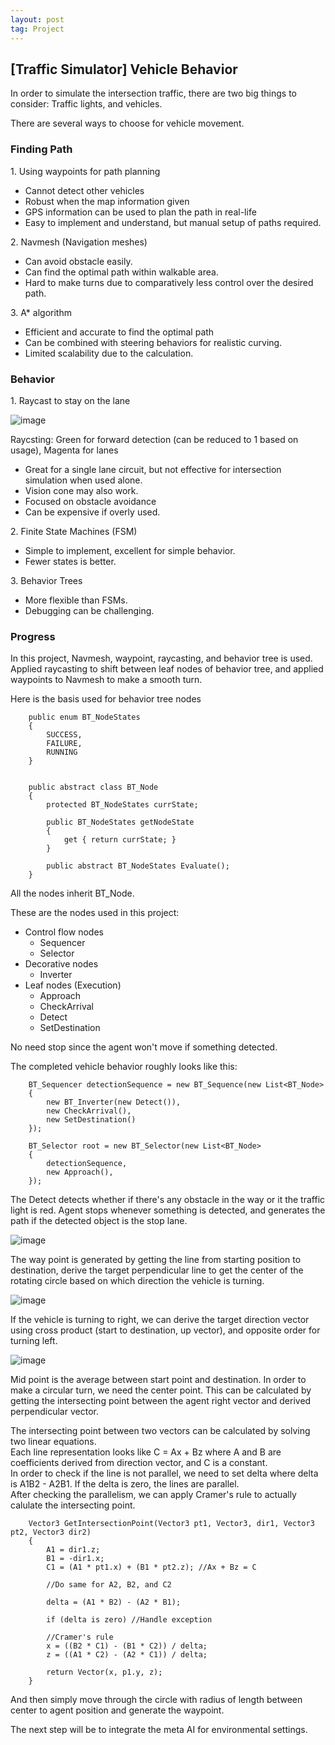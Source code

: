 ```yaml
---
layout: post
tag: Project
---
```


## [Traffic Simulator] Vehicle Behavior

In order to simulate the intersection traffic, there are two big things to consider: Traffic lights, and vehicles.

There are several ways to choose for vehicle movement.

### Finding Path

1\. Using waypoints for path planning

-   Cannot detect other vehicles
-   Robust when the map information given
-   GPS information can be used to plan the path in real-life
-   Easy to implement and understand, but manual setup of paths required.

2\. Navmesh (Navigation meshes)

-   Can avoid obstacle easily.
-   Can find the optimal path within walkable area.
-   Hard to make turns due to comparatively less control over the desired path.

3\. A\* algorithm

-   Efficient and accurate to find the optimal path
-   Can be combined with steering behaviors for realistic curving.
-   Limited scalability due to the calculation.

### Behavior

1\. Raycast to stay on the lane

![image](https://github.com/Picbridge/Picbridge.github.io/assets/34910988/2f7165dc-2b43-4016-90c8-2b1d0622854c)

Raycsting: Green for forward detection (can be reduced to 1 based on usage), Magenta for lanes

-   Great for a single lane circuit, but not effective for intersection simulation when used alone.
-   Vision cone may also work.
-   Focused on obstacle avoidance
-   Can be expensive if overly used.

2\. Finite State Machines (FSM)

-   Simple to implement, excellent for simple behavior.
-   Fewer states is better.

3\. Behavior Trees

-   More flexible than FSMs.
-   Debugging can be challenging.

### Progress

In this project, Navmesh, waypoint, raycasting, and behavior tree is used. Applied raycasting to shift between leaf nodes of behavior tree, and applied waypoints to Navmesh to make a smooth turn.

Here is the basis used for behavior tree nodes

```
    public enum BT_NodeStates
    {
        SUCCESS,
        FAILURE,
        RUNNING
    }


    public abstract class BT_Node
    {
        protected BT_NodeStates currState;

        public BT_NodeStates getNodeState
        {
            get { return currState; }
        }

        public abstract BT_NodeStates Evaluate();
    }
```

All the nodes inherit BT\_Node.

These are the nodes used in this project:

-   Control flow nodes
    -   Sequencer
    -   Selector
-   Decorative nodes
    -   Inverter
-   Leaf nodes (Execution)
    -   Approach
    -   CheckArrival
    -   Detect
    -   SetDestination

No need stop since the agent won't move if something detected.

The completed vehicle behavior roughly looks like this:

```
    BT_Sequencer detectionSequence = new BT_Sequence(new List<BT_Node>
    {
        new BT_Inverter(new Detect()),
        new CheckArrival(),
        new SetDestination()
    });

    BT_Selector root = new BT_Selector(new List<BT_Node>
    {
        detectionSequence,
        new Approach(),
    });
```

The Detect detects whether if there's any obstacle in the way or it the traffic light is red. Agent stops whenever something is detected, and generates the path if the detected object is the stop lane.

![image](https://github.com/Picbridge/Picbridge.github.io/assets/34910988/ac106829-75c6-4b02-9132-5d792be29c69)

The way point is generated by getting the line from starting position to destination, derive the target perpendicular line to get the center of the rotating circle based on which direction the vehicle is turning.

![image](https://github.com/Picbridge/Picbridge.github.io/assets/34910988/be336dd4-71b1-443e-8217-4035a5308569)

If the vehicle is turning to right, we can derive the target direction vector using cross product (start to destination, up vector), and opposite order for turning left.

![image](https://github.com/Picbridge/Picbridge.github.io/assets/34910988/6134da22-aa23-4c33-b71c-de966a51a9d8)

Mid point is the average between start point and destination. In order to make a circular turn, we need the center point. This can be calculated by getting the intersecting point between the agent right vector and derived perpendicular vector.

The intersecting point between two vectors can be calculated by solving two linear equations.  
Each line representation looks like C = Ax + Bz where A and B are coefficients derived from direction vector, and C is a constant.  
In order to check if the line is not parallel, we need to set delta where delta is A1B2 - A2B1. If the delta is zero, the lines are parallel.  
After checking the parallelism, we can apply Cramer's rule to actually calulate the intersecting point.

```
    Vector3 GetIntersectionPoint(Vector3 pt1, Vector3, dir1, Vector3 pt2, Vector3 dir2)
    {
        A1 = dir1.z;
        B1 = -dir1.x;
        C1 = (A1 * pt1.x) + (B1 * pt2.z); //Ax + Bz = C

        //Do same for A2, B2, and C2

        delta = (A1 * B2) - (A2 * B1);

        if (delta is zero) //Handle exception

        //Cramer's rule
        x = ((B2 * C1) - (B1 * C2)) / delta;
        z = ((A1 * C2) - (A2 * C1)) / delta;

        return Vector(x, p1.y, z);
    }
```

And then simply move through the circle with radius of length between center to agent position and generate the waypoint.

The next step will be to integrate the meta AI for environmental settings.
